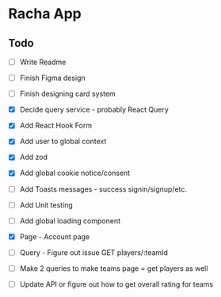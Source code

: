 # Racha App

## Todo
- [ ] Write Readme
- [ ] Finish Figma design
- [ ] Finish designing card system
- [X] Decide query service - probably React Query
- [X] Add React Hook Form
- [X] Add user to global context
- [X] Add zod
- [X] Add global cookie notice/consent
- [ ] Add Toasts messages - success signin/signup/etc.
- [ ] Add Unit testing
- [ ] Add global loading component

- [X] Page - Account page
- [ ] Query - Figure out issue GET players/:teamId

- [ ] Make 2 queries to make teams page = get players as well
- [ ] Update API or figure out how to get overall rating for teams
